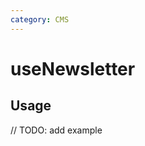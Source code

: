 ```yaml
---
category: CMS
---
```


# useNewsletter

<!-- PLACEHOLDER_DESCRIPTION -->

## Usage

// TODO: add example
